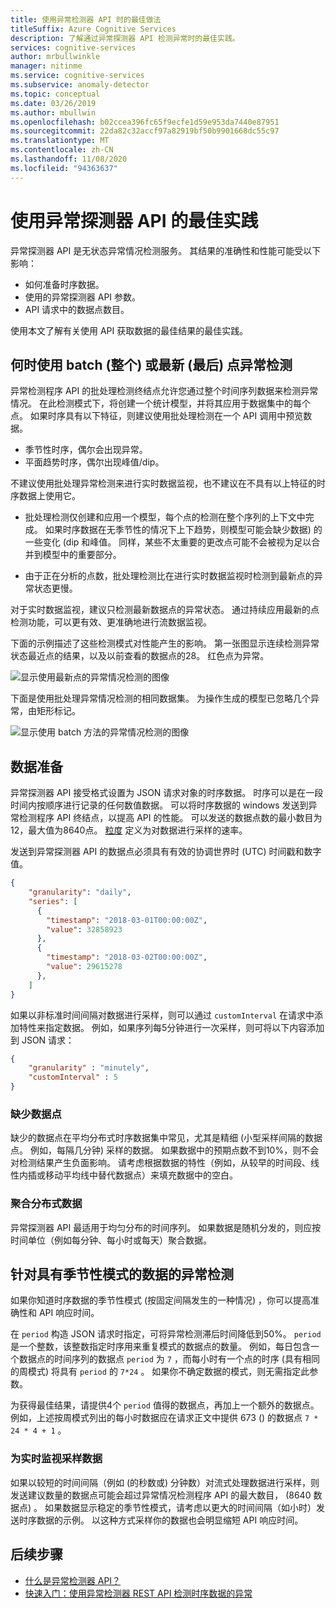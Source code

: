 ```yaml
---
title: 使用异常检测器 API 时的最佳做法
titleSuffix: Azure Cognitive Services
description: 了解通过异常探测器 API 检测异常时的最佳实践。
services: cognitive-services
author: mrbullwinkle
manager: nitinme
ms.service: cognitive-services
ms.subservice: anomaly-detector
ms.topic: conceptual
ms.date: 03/26/2019
ms.author: mbullwin
ms.openlocfilehash: b02ccea396fc65f9ecfe1d59e953da7440e87951
ms.sourcegitcommit: 22da82c32accf97a82919bf50b9901668dc55c97
ms.translationtype: MT
ms.contentlocale: zh-CN
ms.lasthandoff: 11/08/2020
ms.locfileid: "94363637"
---
```

# <a name="best-practices-for-using-the-anomaly-detector-api"></a>使用异常探测器 API 的最佳实践

异常探测器 API 是无状态异常情况检测服务。 其结果的准确性和性能可能受以下影响：

* 如何准备时序数据。
* 使用的异常探测器 API 参数。
* API 请求中的数据点数目。 

使用本文了解有关使用 API 获取数据的最佳结果的最佳实践。 

## <a name="when-to-use-batch-entire-or-latest-last-point-anomaly-detection"></a>何时使用 batch (整个) 或最新 (最后) 点异常检测

异常检测程序 API 的批处理检测终结点允许您通过整个时间序列数据来检测异常情况。 在此检测模式下，将创建一个统计模型，并将其应用于数据集中的每个点。 如果时序具有以下特征，则建议使用批处理检测在一个 API 调用中预览数据。

* 季节性时序，偶尔会出现异常。
* 平面趋势时序，偶尔出现峰值/dip。 

不建议使用批处理异常检测来进行实时数据监视，也不建议在不具有以上特征的时序数据上使用它。 

* 批处理检测仅创建和应用一个模型，每个点的检测在整个序列的上下文中完成。 如果时序数据在无季节性的情况下上下趋势，则模型可能会缺少数据) 的一些变化 (dip 和峰值。 同样，某些不太重要的更改点可能不会被视为足以合并到模型中的重要部分。

* 由于正在分析的点数，批处理检测比在进行实时数据监视时检测到最新点的异常状态更慢。

对于实时数据监视，建议只检测最新数据点的异常状态。 通过持续应用最新的点检测功能，可以更有效、更准确地进行流数据监视。

下面的示例描述了这些检测模式对性能产生的影响。 第一张图显示连续检测异常状态最近点的结果，以及以前查看的数据点的28。 红色点为异常。

![显示使用最新点的异常情况检测的图像](../media/last.png)

下面是使用批处理异常情况检测的相同数据集。 为操作生成的模型已忽略几个异常，由矩形标记。

![显示使用 batch 方法的异常情况检测的图像](../media/entire.png)

## <a name="data-preparation"></a>数据准备

异常探测器 API 接受格式设置为 JSON 请求对象的时序数据。 时序可以是在一段时间内按顺序进行记录的任何数值数据。 可以将时序数据的 windows 发送到异常检测程序 API 终结点，以提高 API 的性能。 可以发送的数据点数的最小数目为12，最大值为8640点。 [粒度](/dotnet/api/microsoft.azure.cognitiveservices.anomalydetector.models.granularity?view=azure-dotnet-preview) 定义为对数据进行采样的速率。 

发送到异常探测器 API 的数据点必须具有有效的协调世界时 (UTC) 时间戳和数字值。 

```json
{
    "granularity": "daily",
    "series": [
      {
        "timestamp": "2018-03-01T00:00:00Z",
        "value": 32858923
      },
      {
        "timestamp": "2018-03-02T00:00:00Z",
        "value": 29615278
      },
    ]
}
```

如果以非标准时间间隔对数据进行采样，则可以通过 `customInterval` 在请求中添加特性来指定数据。 例如，如果序列每5分钟进行一次采样，则可将以下内容添加到 JSON 请求：

```json
{
    "granularity" : "minutely", 
    "customInterval" : 5
}
```

### <a name="missing-data-points"></a>缺少数据点

缺少的数据点在平均分布式时序数据集中常见，尤其是精细 (小型采样间隔的数据点。 例如，每隔几分钟) 采样的数据。 如果数据中的预期点数不到10%，则不会对检测结果产生负面影响。 请考虑根据数据的特性（例如，从较早的时间段、线性内插或移动平均线中替代数据点）来填充数据中的空白。

### <a name="aggregate-distributed-data"></a>聚合分布式数据

异常探测器 API 最适用于均匀分布的时间序列。 如果数据是随机分发的，则应按时间单位（例如每分钟、每小时或每天）聚合数据。

## <a name="anomaly-detection-on-data-with-seasonal-patterns"></a>针对具有季节性模式的数据的异常检测

如果你知道时序数据的季节性模式 (按固定间隔发生的一种情况) ，你可以提高准确性和 API 响应时间。 

在 `period` 构造 JSON 请求时指定，可将异常检测滞后时间降低到50%。 `period`是一个整数，该整数指定时序用来重复模式的数据点的数量。 例如，每日包含一个数据点的时间序列的数据点 `period` 为 `7` ，而每小时有一个点的时序 (具有相同的周模式) 将具有 `period` 的  `7*24` 。 如果你不确定数据的模式，则无需指定此参数。

为获得最佳结果，请提供4个 `period` 值得的数据点，再加上一个额外的数据点。 例如，上述按周模式列出的每小时数据应在请求正文中提供 673 () 的数据点 `7 * 24 * 4 + 1` 。

### <a name="sampling-data-for-real-time-monitoring"></a>为实时监视采样数据

如果以较短的时间间隔（例如 (的秒数或) 分钟数）对流式处理数据进行采样，则发送建议数量的数据点可能会超过异常情况检测程序 API 的最大数目， (8640 数据点) 。 如果数据显示稳定的季节性模式，请考虑以更大的时间间隔（如小时）发送时序数据的示例。 以这种方式采样你的数据也会明显缩短 API 响应时间。 

## <a name="next-steps"></a>后续步骤

* [什么是异常检测器 API？](../overview.md)
* [快速入门：使用异常检测器 REST API 检测时序数据的异常](../quickstarts/detect-data-anomalies-csharp.md)